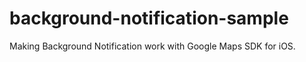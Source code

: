 background-notification-sample
==============================

Making Background Notification work with Google Maps SDK for iOS.
